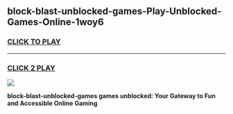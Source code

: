 
## block-blast-unblocked-games-Play-Unblocked-Games-Online-1woy6
<h3>
<a href="https://premium76.site?title=block-blast-unblocked-games&ref=25A">CLICK TO PLAY</a></h3>
<hr>

<h3>
<a href="https://premium76.site?title=block-blast-unblocked-games&ref=25A">CLICK 2 PLAY</a>
  
</h3>

<a href="https://premium76.site?title=block-blast-unblocked-games&ref=25A"><img src="https://clearcache.store/games.png"></a>


**block-blast-unblocked-games games unblocked: Your Gateway to Fun and Accessible Online Gaming**
